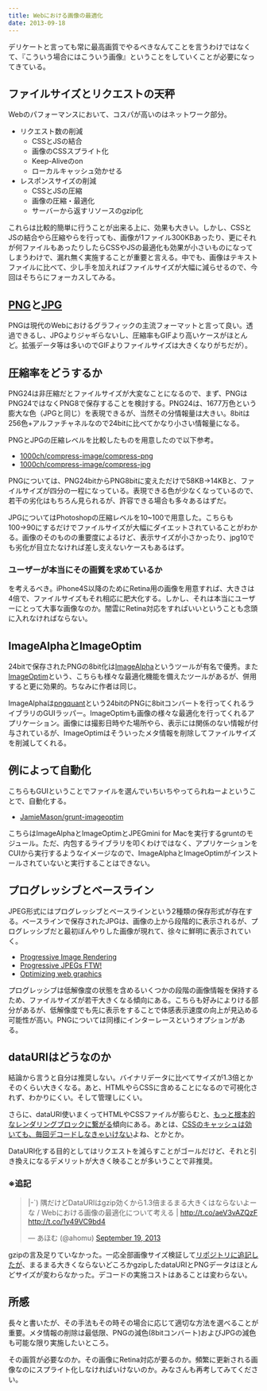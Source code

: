 ```yaml
---
title: Webにおける画像の最適化
date: 2013-09-18
---
```


デリケートと言っても常に最高画質でやるべきなんてことを言うわけではなくて、『こういう場合にはこういう画像』ということをしていくことが必要になってきている。

## ファイルサイズとリクエストの天秤

Webのパフォーマンスにおいて、コスパが高いのはネットワーク部分。

- リクエスト数の削減
  - CSSとJSの結合
  - 画像のCSSスプライト化
  - Keep-Aliveのon
  - ローカルキャッシュ効かせる
- レスポンスサイズの削減
  - CSSとJSの圧縮
  - 画像の圧縮・最適化
  - サーバーから返すリソースのgzip化

これらは比較的簡単に行うことが出来る上に、効果も大きい。しかし、CSSとJSの結合やら圧縮やらを行っても、画像が1ファイル300KBあったり、更にそれが何ファイルもあったりしたらCSSやJSの最適化も効果が小さいものになってしまうわけで、漏れ無く実施することが重要と言える。中でも、画像はテキストファイルに比べて、少し手を加えればファイルサイズが大幅に減らせるので、今回はそちらにフォーカスしてみる。

## [PNG](http://ja.wikipedia.org/wiki/Portable_Network_Graphics)と[JPG](http://ja.wikipedia.org/wiki/JPEG)

PNGは現代のWebにおけるグラフィックの主流フォーマットと言って良い。透過できるし、JPGよりジャギらないし、圧縮率もGIFより高いケースがほとんど。拡張データ等は多いのでGIFよりファイルサイズは大きくなりがちだが）。

## 圧縮率をどうするか

PNG24は非圧縮だとファイルサイズが大変なことになるので、まず、PNGはPNG24ではなくPNG8で保存することを検討する。PNG24は、1677万色という膨大な色（JPGと同じ）を表現できるが、当然その分情報量は大きい。8bitは256色+アルファチャネルなので24bitに比べてかなり小さい情報量になる。

PNGとJPGの圧縮レベルを比較したものを用意したので以下参考。

- [1000ch/compress-image/compress-png](https://github.com/1000ch/compress-image/tree/master/compress-png)
- [1000ch/compress-image/compress-jpg](https://github.com/1000ch/compress-image/tree/master/compress-jpg)

PNGについては、PNG24bitからPNG8bitに変えただけで58KB→14KBと、ファイルサイズが四分の一程になっている。表現できる色が少なくなっているので、若干の劣化はもちろん見られるが、許容できる場合も多々あるはずだ。

JPGについてはPhotoshopの圧縮レベルを10~100で用意した。こちらも100→90にするだけでファイルサイズが大幅にダイエットされていることがわかる。画像のそのものの重要度によるけど、表示サイズが小さかったり、jpg10でも劣化が目立たなければ差し支えないケースもあるはず。

### ユーザーが本当にその画質を求めているか

を考えるべき。iPhone4S以降のためにRetina用の画像を用意すれば、大きさは4倍で、ファイルサイズもそれ相応に肥大化する。しかし、それは本当にユーザーにとって大事な画像なのか。闇雲にRetina対応をすればいいということも念頭に入れなければならない。

## ImageAlphaとImageOptim

24bitで保存されたPNGの8bit化は[ImageAlpha](http://pngmini.com/)というツールが有名で優秀。また[ImageOptim](http://imageoptim.com/)という、こちらも様々な最適化機能を備えたツールがあるが、併用すると更に効果的。ちなみに作者は同じ。

ImageAlphaは[pngquant](http://pngquant.org/)という24bitのPNGに8bitコンバートを行ってくれるライブラリのGUIラッパー。ImageOptimも画像の様々な最適化を行ってくれるアプリケーション。画像には撮影日時やた場所やら、表示には関係のない情報が付与されているが、ImageOptimはそういったメタ情報を削除してファイルサイズを削減してくれる。

## 例によって自動化

こちらもGUIということでファイルを選んでいちいちやってられねーよということで、自動化する。

- [JamieMason/grunt-imageoptim](https://github.com/JamieMason/grunt-imageoptim)

こちらはImageAlphaとImageOptimとJPEGmini for Macを実行するgruntのモジュール。ただ、内包するライブラリを叩くわけではなく、アプリケーションをCUIから実行するようなイメージなので、ImageAlphaとImageOptimがインストールされていないと実行することはできない。

## プログレッシブとベースライン

JPEG形式にはプログレッシブとベースラインという2種類の保存形式が存在する。ベースラインで保存されたJPGは、画像の上から段階的に表示されるが、プログレッシブだと最初ぼんやりした画像が現れて、徐々に鮮明に表示されていく。

- [Progressive Image Rendering](http://www.codinghorror.com/blog/2005/12/progressive-image-rendering.html)
- [Progressive JPEGs FTW!](http://blog.patrickmeenan.com/2013/06/progressive-jpegs-ftw.html)
- [Optimizing web graphics](https://developers.google.com/speed/articles/optimizing-images)

プログレッシブは低解像度の状態を含めるいくつかの段階の画像情報を保持するため、ファイルサイズが若干大きくなる傾向にある。こちらも好みによりける部分があるが、低解像度でも先に表示をすることで体感表示速度の向上が見込める可能性が高い。PNGについては同様にインターレースというオプションがある。

## dataURIはどうなのか

結論から言うと自分は推奨しない。バイナリデータに比べてサイズが1.3倍とかそのくらい大きくなる。あと、HTMLやらCSSに含めることになるので可視化されず、わかりにくい。そして管理しにくい。

さらに、dataURI使いまくってHTMLやCSSファイルが膨らむと、[もっと根本的なレンダリングブロックに繋がる](http://t32k.me/mol/log/sprite-image-vs-inline-image/)傾向にある。あとは、[CSSのキャッシュは効いても、毎回デコードしなきゃいけない](http://t32k.me/mol/log/reduce-http-requests-datauri/)よね、とかとか。

DataURI化する目的としてはリクエストを減らすことがゴールだけど、それと引き換えになるデメリットが大きく映ることが多いうことで非推奨。

### ※追記

<blockquote class="twitter-tweet"><p>|-`) 隅だけどDataURIはgzip効くから1.3倍まるまる大きくはならないよーな / Webにおける画像の最適化について考える | <a href="http://t.co/aeV3vAZQzF">http://t.co/aeV3vAZQzF</a> <a href="http://t.co/1y49VC9bd4">http://t.co/1y49VC9bd4</a></p>&mdash; あほむ (@ahomu) <a href="https://twitter.com/ahomu/statuses/380482694032785408">September 19, 2013</a></blockquote>

gzipの言及足りていなかった。一応全部画像サイズ検証して[リポジトリに追記したが](https://github.com/1000ch/compress-image/tree/master/compress-png)、まるまる大きくならないどころかgzipしたdataURIとPNGデータはほとんどサイズが変わらなかった。デコードの実施コストはあることは変わらない。

## 所感

長々と書いたが、その手法もその時その場合に応じて適切な方法を選べることが重要。メタ情報の削除は最低限、PNGの減色(8bitコンバート)およびJPGの減色も可能な限り実施したいところ。

その画質が必要なのか。その画像にRetina対応が要るのか。頻繁に更新される画像なのにスプライト化しなければいけないのか。みなさんも再考してみてください。
